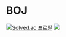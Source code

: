 # BOJ
[![Solved.ac 프로필](http://mazassumnida.wtf/api/v2/generate_badge?boj=iaminsoo)](https://solved.ac/iaminsoo)
<img src="http://mazandi.herokuapp.com/api?handle=iaminsoo&theme=warm"/>
